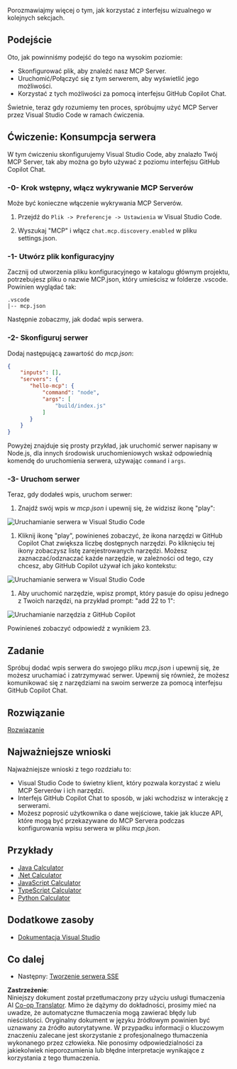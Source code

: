 <!--
CO_OP_TRANSLATOR_METADATA:
{
  "original_hash": "54e9ffc5dba01afcb8880a9949fd1881",
  "translation_date": "2025-07-04T17:11:05+00:00",
  "source_file": "03-GettingStarted/04-vscode/README.md",
  "language_code": "pl"
}
-->
Porozmawiajmy więcej o tym, jak korzystać z interfejsu wizualnego w kolejnych sekcjach.

## Podejście

Oto, jak powinniśmy podejść do tego na wysokim poziomie:

- Skonfigurować plik, aby znaleźć nasz MCP Server.
- Uruchomić/Połączyć się z tym serwerem, aby wyświetlić jego możliwości.
- Korzystać z tych możliwości za pomocą interfejsu GitHub Copilot Chat.

Świetnie, teraz gdy rozumiemy ten proces, spróbujmy użyć MCP Server przez Visual Studio Code w ramach ćwiczenia.

## Ćwiczenie: Konsumpcja serwera

W tym ćwiczeniu skonfigurujemy Visual Studio Code, aby znalazło Twój MCP Server, tak aby można go było używać z poziomu interfejsu GitHub Copilot Chat.

### -0- Krok wstępny, włącz wykrywanie MCP Serverów

Może być konieczne włączenie wykrywania MCP Serverów.

1. Przejdź do `Plik -> Preferencje -> Ustawienia` w Visual Studio Code.

1. Wyszukaj "MCP" i włącz `chat.mcp.discovery.enabled` w pliku settings.json.

### -1- Utwórz plik konfiguracyjny

Zacznij od utworzenia pliku konfiguracyjnego w katalogu głównym projektu, potrzebujesz pliku o nazwie MCP.json, który umieścisz w folderze .vscode. Powinien wyglądać tak:

```text
.vscode
|-- mcp.json
```

Następnie zobaczmy, jak dodać wpis serwera.

### -2- Skonfiguruj serwer

Dodaj następującą zawartość do *mcp.json*:

```json
{
    "inputs": [],
    "servers": {
       "hello-mcp": {
           "command": "node",
           "args": [
               "build/index.js"
           ]
       }
    }
}
```

Powyżej znajduje się prosty przykład, jak uruchomić serwer napisany w Node.js, dla innych środowisk uruchomieniowych wskaż odpowiednią komendę do uruchomienia serwera, używając `command` i `args`.

### -3- Uruchom serwer

Teraz, gdy dodałeś wpis, uruchom serwer:

1. Znajdź swój wpis w *mcp.json* i upewnij się, że widzisz ikonę "play":

  ![Uruchamianie serwera w Visual Studio Code](../../../../translated_images/vscode-start-server.8e3c986612e3555de47e5b1e37b2f3020457eeb6a206568570fd74a17e3796ad.pl.png)  

1. Kliknij ikonę "play", powinieneś zobaczyć, że ikona narzędzi w GitHub Copilot Chat zwiększa liczbę dostępnych narzędzi. Po kliknięciu tej ikony zobaczysz listę zarejestrowanych narzędzi. Możesz zaznaczać/odznaczać każde narzędzie, w zależności od tego, czy chcesz, aby GitHub Copilot używał ich jako kontekstu:

  ![Uruchamianie serwera w Visual Studio Code](../../../../translated_images/vscode-tool.0b3bbea2fb7d8c26ddf573cad15ef654e55302a323267d8ee6bd742fe7df7fed.pl.png)

1. Aby uruchomić narzędzie, wpisz prompt, który pasuje do opisu jednego z Twoich narzędzi, na przykład prompt: "add 22 to 1":

  ![Uruchamianie narzędzia z GitHub Copilot](../../../../translated_images/vscode-agent.d5a0e0b897331060518fe3f13907677ef52b879db98c64d68a38338608f3751e.pl.png)

  Powinieneś zobaczyć odpowiedź z wynikiem 23.

## Zadanie

Spróbuj dodać wpis serwera do swojego pliku *mcp.json* i upewnij się, że możesz uruchamiać i zatrzymywać serwer. Upewnij się również, że możesz komunikować się z narzędziami na swoim serwerze za pomocą interfejsu GitHub Copilot Chat.

## Rozwiązanie

[Rozwiązanie](./solution/README.md)

## Najważniejsze wnioski

Najważniejsze wnioski z tego rozdziału to:

- Visual Studio Code to świetny klient, który pozwala korzystać z wielu MCP Serverów i ich narzędzi.
- Interfejs GitHub Copilot Chat to sposób, w jaki wchodzisz w interakcję z serwerami.
- Możesz poprosić użytkownika o dane wejściowe, takie jak klucze API, które mogą być przekazywane do MCP Servera podczas konfigurowania wpisu serwera w pliku *mcp.json*.

## Przykłady

- [Java Calculator](../samples/java/calculator/README.md)
- [.Net Calculator](../../../../03-GettingStarted/samples/csharp)
- [JavaScript Calculator](../samples/javascript/README.md)
- [TypeScript Calculator](../samples/typescript/README.md)
- [Python Calculator](../../../../03-GettingStarted/samples/python)

## Dodatkowe zasoby

- [Dokumentacja Visual Studio](https://code.visualstudio.com/docs/copilot/chat/mcp-servers)

## Co dalej

- Następny: [Tworzenie serwera SSE](../05-sse-server/README.md)

**Zastrzeżenie**:  
Niniejszy dokument został przetłumaczony przy użyciu usługi tłumaczenia AI [Co-op Translator](https://github.com/Azure/co-op-translator). Mimo że dążymy do dokładności, prosimy mieć na uwadze, że automatyczne tłumaczenia mogą zawierać błędy lub nieścisłości. Oryginalny dokument w języku źródłowym powinien być uznawany za źródło autorytatywne. W przypadku informacji o kluczowym znaczeniu zalecane jest skorzystanie z profesjonalnego tłumaczenia wykonanego przez człowieka. Nie ponosimy odpowiedzialności za jakiekolwiek nieporozumienia lub błędne interpretacje wynikające z korzystania z tego tłumaczenia.